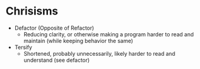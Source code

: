 # Chrisisms #

- Defactor (Opposite of Refactor)
  - Reducing clarity, or otherwise making a program harder to read and maintain (while keeping behavior the same)
- Tersify
  - Shortened, probably unnecessarily, likely harder to read and understand (see defactor)
